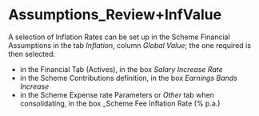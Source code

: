 # Assumptions_Review+InfValue

A selection of Inflation Rates can be set up in the Scheme Financial
Assumptions in the tab _Inflation_, column _Global Value_; the one
required is then selected:  
  
-   in the Financial Tab (Actives), in the box _Salary Increase Rate_  
-   in the Scheme Contributions definition, in the box _Earnings Bands Increase_
-   in the Scheme Expense rate Parameters or _Other_ tab when consolidating, in the box _Scheme Fee Inflation Rate (% p.a.)
